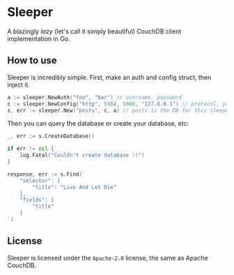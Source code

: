 # Sleeper

A blazingly <i>lazy</i> (let's call it simply beautiful) CouchDB client implementation in Go.

## How to use

Sleeper is incredibly simple. First, make an auth and config struct,
then inject it.

```go
a := sleeper.NewAuth("foo", "bar") // username, password
c := sleeper.NewConfig("http", 5984, 5000, "127.0.0.1") // protocol, port, timeout, host
s, err := sleeper.New("posts", c, a) // posts is the DB for this sleeper instance
```

Then you can query the database or create your database, etc:

```go
_, err := s.CreateDatabase()

if err != nil {
    log.Fatal("Couldn't create database :(")
}
```

```go
response, err := s.Find(`
    "selector": {
        "title": "Live And Let Die"
    },
    "fields": [
        "title"
    ]
`)
```

## License

Sleeper is licensed under the `Apache-2.0` license, the same as Apache CouchDB.
